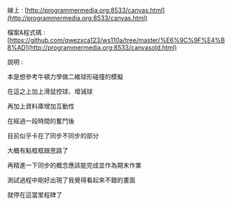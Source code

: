 線上 : [http://programmermedia.org:8533/canvas.html](http://programmermedia.org:8533/canvas.html)

檔案&程式碼 : [https://github.com/qwezxca123/ws110a/tree/master/%E6%9C%9F%E4%B8%AD](http://programmermedia.org:8533/canvasold.html)

說明 : 

本是想參考牛頓力學做二維球形碰撞的模擬

在這之上加上滑鼠控球、增減球

再加上資料庫增加互動性

在經過一段時間的奮鬥後

目前似乎卡在了同步不同步的部分

大概有點框框跟思路了

再精進一下同步的概念應該能完成並作為期末作業

測試過程中剛好出現了我覺得看起來不錯的畫面

就停在這當里程碑了
